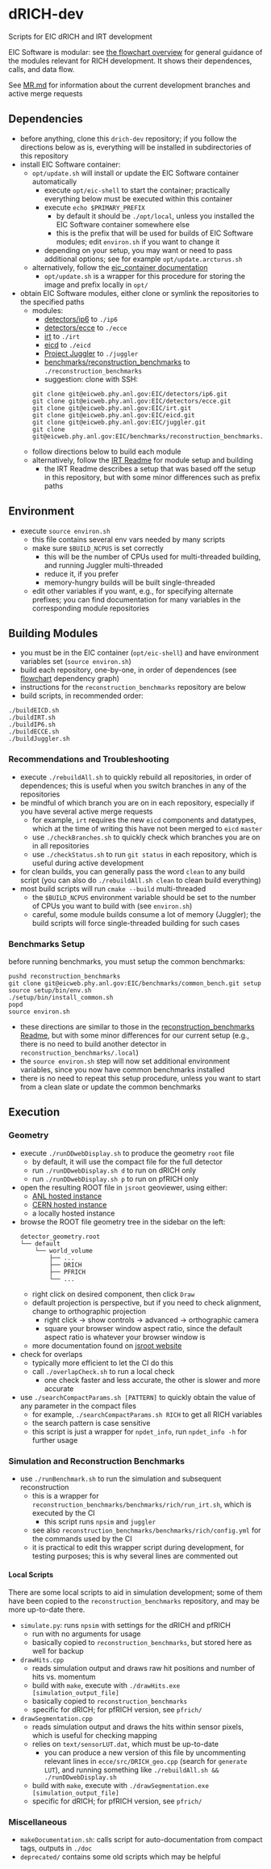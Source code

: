 # dRICH-dev
Scripts for EIC dRICH and IRT development 

EIC Software is modular: see [the flowchart overview](docDiagram.pdf) for general guidance of the modules relevant for RICH development. It shows their dependences, calls, and data flow.

See [MR.md](MR.md) for information about the current development branches and active merge requests

## Dependencies
- before anything, clone this `drich-dev` repository; if you follow the directions below as is, everything will be installed in subdirectories of this repository
- install EIC Software container:
  - `opt/update.sh` will install or update the EIC Software container automatically
    - execute `opt/eic-shell` to start the container; practically everything below must be executed within this container
    - execute `echo $PRIMARY_PREFIX`
      - by default it should be `./opt/local`, unless you installed the EIC Software container somewhere else
      - this is the prefix that will be used for builds of EIC Software modules; edit `environ.sh` if you want to change it
    - depending on your setup, you may want or need to pass additional options; see for example `opt/update.arcturus.sh`
  - alternatively, follow the [eic_container documentation](https://eicweb.phy.anl.gov/containers/eic_container)
    - `opt/update.sh` is a wrapper for this procedure for storing the image and prefix locally in `opt/` 
- obtain EIC Software modules, either clone or symlink the repositories to the specified paths
  - modules:
    - [detectors/ip6](https://eicweb.phy.anl.gov/EIC/detectors/ip6) to `./ip6`
    - [detectors/ecce](https://eicweb.phy.anl.gov/EIC/detectors/ecce) to `./ecce`
    - [irt](https://eicweb.phy.anl.gov/EIC/irt) to `./irt`
    - [eicd](https://eicweb.phy.anl.gov/EIC/eicd) to `./eicd`
    - [Project Juggler](https://eicweb.phy.anl.gov/EIC/juggler) to `./juggler`
    - [benchmarks/reconstruction_benchmarks](https://eicweb.phy.anl.gov/EIC/benchmarks/reconstruction_benchmarks) to `./reconstruction_benchmarks`
    - suggestion: clone with SSH:
    ```
    git clone git@eicweb.phy.anl.gov:EIC/detectors/ip6.git
    git clone git@eicweb.phy.anl.gov:EIC/detectors/ecce.git
    git clone git@eicweb.phy.anl.gov:EIC/irt.git
    git clone git@eicweb.phy.anl.gov:EIC/eicd.git
    git clone git@eicweb.phy.anl.gov:EIC/juggler.git
    git clone git@eicweb.phy.anl.gov:EIC/benchmarks/reconstruction_benchmarks.git
    ```
  - follow directions below to build each module
  - alternatively, follow the [IRT Readme](https://eicweb.phy.anl.gov/EIC/irt) for module setup and building
    - the IRT Readme describes a setup that was based off the setup in this repository, but with some minor differences such as prefix paths

## Environment
- execute `source environ.sh`
  - this file contains several env vars needed by many scripts
  - make sure `$BUILD_NCPUS` is set correctly
    - this will be the number of CPUs used for multi-threaded building, and running Juggler multi-threaded
    - reduce it, if you prefer
    - memory-hungry builds will be built single-threaded
  - edit other variables if you want, e.g., for specifying alternate prefixes; you can find documentation for many variables in the corresponding module repositories

## Building Modules
- you must be in the EIC container (`opt/eic-shell`) and have environment variables set (`source environ.sh`)
- build each repository, one-by-one, in order of dependences (see [flowchart](docDiagram.pdf) dependency graph)
- instructions for the `reconstruction_benchmarks` repository are below
- build scripts, in recommended order:
```
./buildEICD.sh
./buildIRT.sh
./buildIP6.sh
./buildECCE.sh
./buildJuggler.sh
```

### Recommendations and Troubleshooting
- execute `./rebuildAll.sh` to quickly rebuild all repositories, in order of dependences; this is useful when you switch branches in any of the repositories
- be mindful of which branch you are on in each repository, especially if you have several active merge requests
  - for example, `irt` requires the new `eicd` components and datatypes, which at the time of writing this have not been merged to `eicd` `master`
  - use `./checkBranches.sh` to quickly check which branches you are on in all repositories
  - use `./checkStatus.sh` to run `git status` in each repository, which is useful during active development
- for clean builds, you can generally pass the word `clean` to any build script (you can also do `./rebuildAll.sh clean` to clean build everything)
- most build scripts will run `cmake --build` multi-threaded
  - the `$BUILD_NCPUS` environment variable should be set to the number of CPUs you want to build with (see `environ.sh`)
  - careful, some module builds consume a lot of memory (Juggler); the build scripts will force single-threaded building for such cases

### Benchmarks Setup
before running benchmarks, you must setup the common benchmarks:
```
pushd reconstruction_benchmarks
git clone git@eicweb.phy.anl.gov:EIC/benchmarks/common_bench.git setup
source setup/bin/env.sh
./setup/bin/install_common.sh
popd
source environ.sh
```
- these directions are similar to those in the [reconstruction_benchmarks Readme](https://eicweb.phy.anl.gov/EIC/benchmarks/reconstruction_benchmarks/-/blob/master/README.md), but with some minor differences for our current setup (e.g., there is no need to build another detector in `reconstruction_benchmarks/.local`)
- the `source environ.sh` step will now set additional environment variables, since you now have common benchmarks installed
- there is no need to repeat this setup procedure, unless you want to start from a clean slate or update the common benchmarks

## Execution

### Geometry
- execute `./runDDwebDisplay.sh` to produce the geometry `root` file
  - by default, it will use the compact file for the full detector
  - run `./runDDwebDisplay.sh d` to run on dRICH only
  - run `./runDDwebDisplay.sh p` to run on pfRICH only
- open the resulting ROOT file in `jsroot` geoviewer, using either:
  - [ANL hosted instance](https://eic.phy.anl.gov/geoviewer/)
  - [CERN hosted instance](https://root.cern/js/)
  - a locally hosted instance
- browse the ROOT file geometry tree in the sidebar on the left:
  ```
  detector_geometry.root
  └── default
      └── world_volume
          ├── ...
          ├── DRICH
          ├── PFRICH
          └── ...
  ```
  - right click on desired component, then click `Draw`
  - default projection is perspective, but if you need to check alignment, change to orthographic projection
    - right click -> show controls -> advanced -> orthographic camera
    - square your browser window aspect ratio, since the default aspect ratio is whatever your browser window is
  - more documentation found on [jsroot website](https://root.cern/js/)
- check for overlaps
  - typically more efficient to let the CI do this
  - call `./overlapCheck.sh` to run a local check
    - one check faster and less accurate, the other is slower and more accurate
- use `./searchCompactParams.sh [PATTERN]` to quickly obtain the value of any parameter in the compact files
  - for example, `./searchCompactParams.sh RICH` to get all RICH variables
  - the search pattern is case sensitive
  - this script is just a wrapper for `npdet_info`, run `npdet_info -h` for further usage

### Simulation and Reconstruction Benchmarks
- use `./runBenchmark.sh` to run the simulation and subsequent reconstruction
  - this is a wrapper for `reconstruction_benchmarks/benchmarks/rich/run_irt.sh`, which is executed by the CI
    - this script runs `npsim` and `juggler`
  - see also `reconstruction_benchmarks/benchmarks/rich/config.yml` for the commands used by the CI
  - it is practical to edit this wrapper script during development, for testing purposes; this is why several lines are commented out

#### Local Scripts
There are some local scripts to aid in simulation development; some of them have been copied to the `reconstruction_benchmarks` repository, and may be more up-to-date there.
- `simulate.py`: runs `npsim` with settings for the dRICH and pfRICH
  - run with no arguments for usage
  - basically copied to `reconstruction_benchmarks`, but stored here as well for backup
- `drawHits.cpp`
  - reads simulation output and draws raw hit positions and number of hits vs. momentum
  - build with `make`, execute with `./drawHits.exe [simulation_output_file]`
  - basically copied to `reconstruction_benchmarks`
  - specific for dRICH; for pfRICH version, see `pfrich/`
- `drawSegmentation.cpp`
  - reads simulation output and draws the hits within sensor pixels, which is useful for checking mapping
  - relies on `text/sensorLUT.dat`, which must be up-to-date
    - you can produce a new version of this file by uncommenting relevant lines in `ecce/src/DRICH_geo.cpp` (search for `generate LUT`), and running something like `./rebuildAll.sh && ./runDDwebDisplay.sh`
  - build with `make`, execute with `./drawSegmentation.exe [simulation_output_file]`
  - specific for dRICH; for pfRICH version, see `pfrich/`

### Miscellaneous
- `makeDocumentation.sh`: calls script for auto-documentation from compact tags, outputs in `./doc`
- `deprecated/` contains some old scripts which may be helpful
